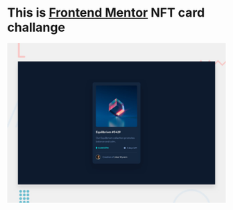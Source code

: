 # This is [Frontend Mentor](https://www.frontendmentor.io) NFT card challange

![Design preview for the NFT card coding challenge](./design/desktop-preview.jpg)



